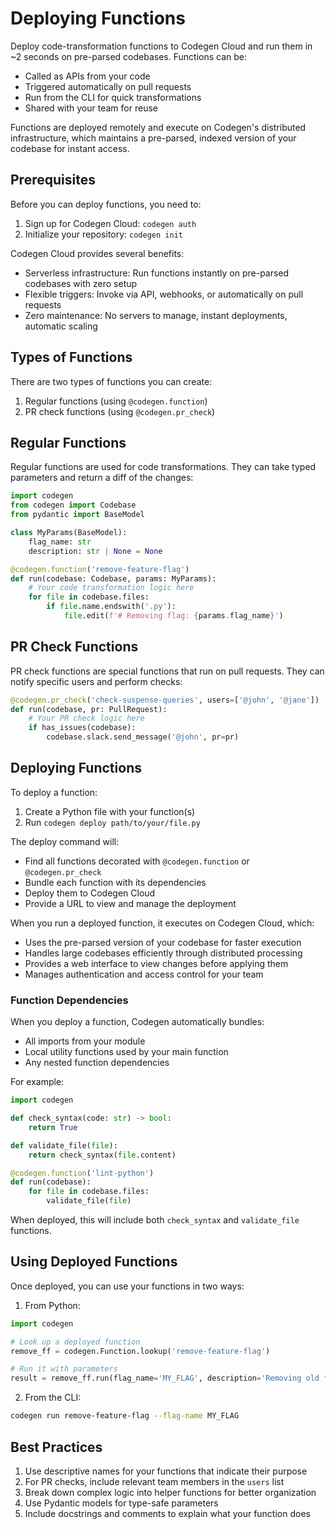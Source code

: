 # Deploying Functions

Deploy code-transformation functions to Codegen Cloud and run them in ~2 seconds on pre-parsed codebases. Functions can be:

- Called as APIs from your code
- Triggered automatically on pull requests
- Run from the CLI for quick transformations
- Shared with your team for reuse

Functions are deployed remotely and execute on Codegen's distributed infrastructure, which maintains a pre-parsed, indexed version of your codebase for instant access.

## Prerequisites

Before you can deploy functions, you need to:

1. Sign up for Codegen Cloud: `codegen auth`
2. Initialize your repository: `codegen init`

Codegen Cloud provides several benefits:

- Serverless infrastructure: Run functions instantly on pre-parsed codebases with zero setup
- Flexible triggers: Invoke via API, webhooks, or automatically on pull requests
- Zero maintenance: No servers to manage, instant deployments, automatic scaling

## Types of Functions

There are two types of functions you can create:

1. Regular functions (using `@codegen.function`)
2. PR check functions (using `@codegen.pr_check`)

## Regular Functions

Regular functions are used for code transformations. They can take typed parameters and return a diff of the changes:

```python
import codegen
from codegen import Codebase
from pydantic import BaseModel

class MyParams(BaseModel):
    flag_name: str
    description: str | None = None

@codegen.function('remove-feature-flag')
def run(codebase: Codebase, params: MyParams):
    # Your code transformation logic here
    for file in codebase.files:
        if file.name.endswith('.py'):
            file.edit(f'# Removing flag: {params.flag_name}')
```

## PR Check Functions

PR check functions are special functions that run on pull requests. They can notify specific users and perform checks:

```python
@codegen.pr_check('check-suspense-queries', users=['@john', '@jane'])
def run(codebase, pr: PullRequest):
    # Your PR check logic here
    if has_issues(codebase):
        codebase.slack.send_message('@john', pr=pr)
```

## Deploying Functions

To deploy a function:

1. Create a Python file with your function(s)
2. Run `codegen deploy path/to/your/file.py`

The deploy command will:

- Find all functions decorated with `@codegen.function` or `@codegen.pr_check`
- Bundle each function with its dependencies
- Deploy them to Codegen Cloud
- Provide a URL to view and manage the deployment

When you run a deployed function, it executes on Codegen Cloud, which:

- Uses the pre-parsed version of your codebase for faster execution
- Handles large codebases efficiently through distributed processing
- Provides a web interface to view changes before applying them
- Manages authentication and access control for your team

### Function Dependencies

When you deploy a function, Codegen automatically bundles:

- All imports from your module
- Local utility functions used by your main function
- Any nested function dependencies

For example:

```python
import codegen

def check_syntax(code: str) -> bool:
    return True

def validate_file(file):
    return check_syntax(file.content)

@codegen.function('lint-python')
def run(codebase):
    for file in codebase.files:
        validate_file(file)
```

When deployed, this will include both `check_syntax` and `validate_file` functions.

## Using Deployed Functions

Once deployed, you can use your functions in two ways:

1. From Python:

```python
import codegen

# Look up a deployed function
remove_ff = codegen.Function.lookup('remove-feature-flag')

# Run it with parameters
result = remove_ff.run(flag_name='MY_FLAG', description='Removing old flag')
```

2. From the CLI:

```bash
codegen run remove-feature-flag --flag-name MY_FLAG
```

## Best Practices

1. Use descriptive names for your functions that indicate their purpose
2. For PR checks, include relevant team members in the `users` list
3. Break down complex logic into helper functions for better organization
4. Use Pydantic models for type-safe parameters
5. Include docstrings and comments to explain what your function does
